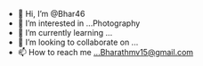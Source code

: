 - 👋 Hi, I’m @Bhar46
- 👀 I’m interested in ...Photography 
- 🌱 I’m currently learning ...
- 💞️ I’m looking to collaborate on ...
- 📫 How to reach me ...Bharathmv15@gmail.com

<!---
Bhar46/Bhar46 is a ✨ special ✨ repository because its `README.md` (this file) appears on your GitHub profile.
You can click the Preview link to take a look at your changes.
--->
